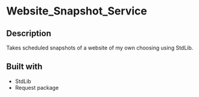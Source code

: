 # Website_Snapshot_Service

## Description
Takes scheduled snapshots of a website of my own choosing using StdLib.

## Built with
+ StdLib 
+ Request package 
